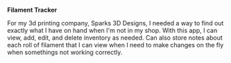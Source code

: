 **Filament Tracker**

For my 3d printing company, Sparks 3D Designs, I needed a way to find out exactly what I have on hand when I'm not
in my shop. With this app, I can view, add, edit, and delete inventory as needed. Can also store notes about each roll of
filament that I can view when I need to make changes on the fly when somethings not working correctly.